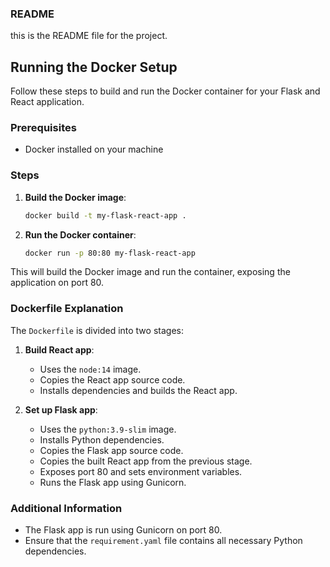 ### README
this is the README file for the project.

## Running the Docker Setup

Follow these steps to build and run the Docker container for your Flask and React application.

### Prerequisites

- Docker installed on your machine

### Steps

1. **Build the Docker image**:
    ```sh
    docker build -t my-flask-react-app .
    ```

2. **Run the Docker container**:
    ```sh
    docker run -p 80:80 my-flask-react-app
    ```

This will build the Docker image and run the container, exposing the application on port 80.

### Dockerfile Explanation

The `Dockerfile` is divided into two stages:

1. **Build React app**:
    - Uses the `node:14` image.
    - Copies the React app source code.
    - Installs dependencies and builds the React app.

2. **Set up Flask app**:
    - Uses the `python:3.9-slim` image.
    - Installs Python dependencies.
    - Copies the Flask app source code.
    - Copies the built React app from the previous stage.
    - Exposes port 80 and sets environment variables.
    - Runs the Flask app using Gunicorn.

### Additional Information

- The Flask app is run using Gunicorn on port 80.
- Ensure that the `requirement.yaml` file contains all necessary Python dependencies.